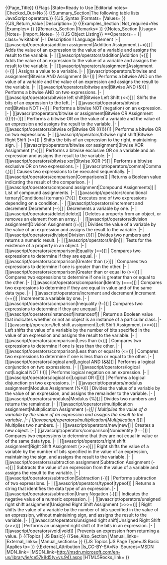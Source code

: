 {{Page_Title}}
{{Flags
|State=Ready to Use
|Editorial notes=
|Checked_Out=No
}}
{{Summary_Section|The following table lists JavaScript operators.}}
{{JS_Syntax
|Formats=
|Values=
}}
{{JS_Return_Value
|Description=
}}
{{Examples_Section
|Not_required=Yes
|Examples=
}}
{{Remarks_Section
|Remarks=
}}
{{Notes_Section
|Usage=
|Notes=
|Import_Notes=
}}
{{JS Object Listing}}
==Operators==
{| class='wikitable'
|-
! Description
! Language Element
|-
| [[javascript/operators/addition assignment|Addition Assignment (+=)]]
| Adds the value of an expression to the value of a variable and assigns the result to the variable.
|-
| [[javascript/operators/addition|Addition (+)]]
| Adds the value of an expression to the value of a variable and assigns the result to the variable.
|-
| [[javascript/operators/assignment|Assignment (=)]]
| Assigns a value to a variable.
|-
| [[javascript/operators/bitwise and assignment|Bitwise AND Assignment (&amp;=)]]
| Performs a bitwise AND on the value of a variable and the value of an expression and assigns the result to the variable.
|-
| [[javascript/operators/bitwise and|Bitwise AND (&amp;)]]
| Performs a bitwise AND on two expressions.
|-
| [[javascript/operators/bitwise left shift|Bitwise Left Shift (&lt;&lt;)]]
| Shifts the bits of an expression to the left.
|-
| [[javascript/operators/bitwise not|Bitwise NOT (~)]]
| Performs a bitwise NOT (negation) on an expression.
|-
| [[javascript/operators/bitwise or assignment|Bitwise OR Assignment ({{!}}=)]]
| Performs a bitwise OR on the value of a variable and the value of an expression and assigns the result to the variable.
|-
| [[javascript/operators/bitwise or|Bitwise OR ({{!}})]]
| Performs a bitwise OR on two expressions.
|-
| [[javascript/operators/bitwise right shift|Bitwise Right Shift (&gt;&gt;)]]
| Shifts the bits of an expression to the right, maintaining sign.
|-
| [[javascript/operators/bitwise xor assignment|Bitwise XOR Assignment (^=)]]
| Performs a bitwise exclusive OR on a variable and an expression and assigns the result to the variable.
|-
| [[javascript/operators/bitwise xor|Bitwise XOR (^)]]
| Performs a bitwise exclusive OR on two expressions.
|-
| [[javascript/operators/comma|Comma (,)]]
| Causes two expressions to be executed sequentially.
|-
| [[javascript/operators/comparison|Comparisons]]
| Returns a Boolean value indicating the result of the comparison.
|-
| [[javascript/operators/compound assignment|Compound Assignments]]
| List of compound assignments.
|-
| [[javascript/operators/conditional ternary|Conditional (ternary) (?:)]]
| Executes one of two expressions depending on a condition.
|-
| [[javascript/operators/increment and decrement|Decrement (--)]]
| Decrements a variable by one.
|-
| [[javascript/operators/delete|delete]]
| Deletes a property from an object, or removes an element from an array.
|-
| [[javascript/operators/division assignment|Division Assignment (/=)]]
| Divides the value of a variable by the value of an expression and assigns the result to the variable.
|-
| [[javascript/operators/division|Division (/)]]
| Divides two numbers and returns a numeric result.
|-
| [[javascript/operators/in|in]]
| Tests for the existence of a property in an object.
|-
| [[javascript/operators/comparison|Equality (==)]]
| Compares two expressions to determine if they are equal.
|-
| [[javascript/operators/comparison|Greater than (&gt;)]]
| Compares two expressions to determine if one is greater than the other.
|-
| [[javascript/operators/comparison|Greater than or equal to (&gt;=)]]
| Compares two expressions to determine if one is greater than or equal to the other.
|-
| [[javascript/operators/comparison|Identity (===)]]
| Compares two expressions to determine if they are equal in value and of the same data type.
|-
| [[javascript/operators/increment and decrement|Increment (++)]]
| Increments a variable by one.
|-
| [[javascript/operators/comparison|Inequality (!=)]]
| Compares two expressions to determine if they are unequal.
|-
| [[javascript/operators/instanceof|instanceof]]
| Returns a Boolean value that indicates whether or not an object is an instance of a particular class.
|-
| [[javascript/operators/left shift assignment|Left Shift Assignment (&lt;&lt;=)]]
| Left shifts the value of a variable by the number of bits specified in the value of an expression and assigns the result to the variable.
|-
| [[javascript/operators/comparison|Less than (&lt;)]]
| Compares two expressions to determine if one is less than the other.
|-
| [[javascript/operators/comparison|Less than or equal to (&lt;=)]]
| Compares two expressions to determine if one is less than or equal to the other.
|-
| [[javascript/operators/logical and|Logical AND (&amp;&amp;)]]
| Performs a logical conjunction on two expressions.
|-
| [[javascript/operators/logical not|Logical NOT (!)]]
| Performs logical negation on an expression.
|-
| [[javascript/operators/logical or|Logical OR (<nowiki>||</nowiki>)]]
| Performs a logical disjunction on two expressions.
|-
| [[javascript/operators/modulus assignment|Modulus Assignment (%=)]]
| Divides the value of a variable by the value of an expression, and assigns the remainder to the variable.
|-
| [[javascript/operators/modulus|Modulus (%)]]
| Divides two numbers and returns the remainder.
|-
| [[javascript/operators/multiplication assignment|Multiplication Assignment (*=)]]
| Multiplies the value of a variable by the value of an expression and assigns the result to the variable.
|-
| [[javascript/operators/multiplication|Multiplication (*)]]
| Multiplies two numbers.
|-
| [[javascript/operators/new|new]]
| Creates a new object.
|-
| [[javascript/operators/comparison|Nonidentity (!==)]]
| Compares two expressions to determine that they are not equal in value or of the same data type.
|-
| [[javascript/operators/right shift assignment|Right Shift Assignment (&gt;&gt;=)]]
| Right shifts the value of a variable by the number of bits specified in the value of an expression, maintaining the sign, and assigns the result to the variable.
|-
| [[javascript/operators/subtraction assignment|Subtraction Assignment (-=)]]
| Subtracts the value of an expression from the value of a variable and assigns the result to the variable.
|-
| [[javascript/operators/subtraction|Subtraction (-)]]
| Performs subtraction of two expressions.
|-
| [[javascript/operators/typeof|typeof]]
| Returns a string that identifies the data type of an expression.
|-
| [[javascript/operators/subtraction|Unary Negation (-)]]
| Indicates the negative value of a numeric expression.
|-
| [[javascript/operators/unsigned right shift assignment|Unsigned Right Shift Assignment (&gt;&gt;&gt;=)]]
| Right shifts the value of a variable by the number of bits specified in the value of an expression, without maintaining sign, and assigns the result to the variable.
|-
| [[javascript/operators/unsigned right shift|Unsigned Right Shift (&gt;&gt;&gt;)]]
| Performs an unsigned right shift of the bits in an expression.
|-
| [[javascript/operators/void|void]]
| Prevents an expression from returning a value.
|}
{{Topics | JS Basic}}
{{See_Also_Section
|Manual_links=
|External_links=
|Manual_sections=
}}
{{JS Topics
|JS Page Type=JS Basic
|Applies to=
}}
{{External_Attribution
|Is_CC-BY-SA=No
|Sources=MSDN
|MDN_link=
|MSDN_link=http://msdn.microsoft.com/en-us/library/ie/ce57k8d5(v=vs.94).aspx
|HTML5Rocks_link=
}}